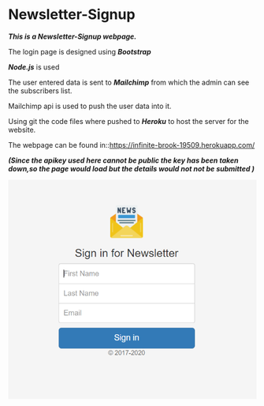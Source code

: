 # Newsletter-Signup

**_This is a Newsletter-Signup webpage._**

The login page is designed using **_Bootstrap_**

**_Node.js_** is used

The user entered data is sent to **_Mailchimp_** from which the admin can see the subscribers list.

Mailchimp api is used to push the user data into it.

Using git the code files where pushed to **_Heroku_** to host the server for the website.

The webpage can be found in::https://infinite-brook-19509.herokuapp.com/

**_(Since the apikey used here cannot be public the key has been taken down,so the page would load but the details would not not be submitted )_**

<img src="Capture.PNG">
